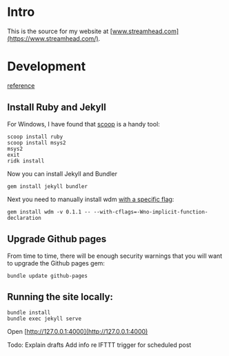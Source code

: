 # Intro

This is the source for my website at [www.streamhead.com](https://www.streamhead.com/).

# Development

[reference](https://docs.github.com/en/pages/setting-up-a-github-pages-site-with-jekyll/testing-your-github-pages-site-locally-with-jekyll)

## Install Ruby and Jekyll

For Windows, I have found that [scoop](https://scoop.sh/) is a handy tool:

    scoop install ruby
    scoop install msys2
    msys2
    exit
    ridk install

Now you can install Jekyll and Bundler

    gem install jekyll bundler

Next you need to manually install wdm [with a specific flag](https://stackoverflow.com/questions/17026441/ruby-how-to-install-a-specific-version-of-a-ruby-gem):

    gem install wdm -v 0.1.1 -- --with-cflags=-Wno-implicit-function-declaration

## Upgrade Github pages

From time to time, there will be enough security warnings that you will want to upgrade the Github pages gem:

    bundle update github-pages

## Running the site locally:

    bundle install
    bundle exec jekyll serve

Open [http://127.0.0.1:4000](http://127.0.0.1:4000)

Todo:
Explain drafts
Add info re IFTTT trigger for scheduled post
